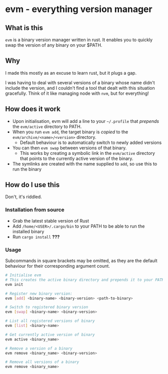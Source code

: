 # evm - everything version manager

## What is this

`evm` is a binary version manager written in rust. It enables you to quickly swap the version of any binary on your $PATH.

## Why

I made this mostly as an excuse to learn rust, but it plugs a gap.

I was having to deal with several versions of a binary whose name didn't include the version, and I couldn't find a tool that dealt with this situation gracefully.
Think of it like managing node with `nvm`, but for everything!

## How does it work

- Upon initialisation, evm will add a line to your `~/.profile` that *prepends* the `evm/active` directory to PATH. 
- When you run `evm add`, the target binary is *copied* to the `evm/archive/<name>/<version>` directory. 
    - Default behaviour is to automatically switch to newly added versions
- You can then `evm swap` between versions of that binary.
    - This works by creating a symbolic link in the `evm/active` directory that points to the currently active version of the binary.
- The symlinks are created with the name supplied to `add`, so use this to run the binary

## How do I use this

Don't, it's riddled.

### Installation from source

- Grab the latest stable version of Rust
- Add `/home/<USER>/.cargo/bin` to your PATH to be able to run the installed binary
- Run `cargo install` **???**

### Usage

Subcommands in square brackets may be omitted, as they are the default behaviour for their corresponding argument count.

```bash
# Initialise evm
# This creates the active binary directory and prepends it to your PATH in your .profile
evm init

# Register new binary version:
evm [add] <binary-name> <binary-version> <path-to-binary>

# Switch to registered binary version
evm [swap] <binary-name> <binary-version>

# List all registered versions of binary
evm [list] <binary-name>

# Get currently active version of binary
evm active <binary_name>

# Remove a version of a binary
evm remove <binary_name> <binary-version>

# Remove all versions of a binary
evm remove <binary_name>
```
